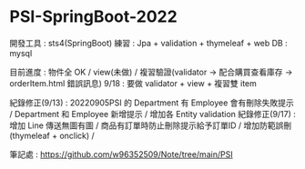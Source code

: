 # PSI-SpringBoot-2022
開發工具 : sts4(SpringBoot)
練習     : Jpa + validation + thymeleaf + web 
DB       : mysql

目前進度       : 物件全 OK / view(未做) / 複習驗證(validator -> 配合購買查看庫存 -> orderItem.html 錯誤訊息)
9/18 : 要做 validator + view + 複習雙 item

紀錄修正(9/13) : 20220905PSI 的 Department 有 Employee 會有刪除失敗提示 / Department 和 Employee 新增提示 / 增加各 Entity validation
紀錄修正(9/17) : 增加 Line 傳送無圖有圖 / 商品有訂單時防止刪除提示給予訂單ID / 增加防範誤刪(thymeleaf + onclick) /  
                 

筆記處 : https://github.com/w96352509/Note/tree/main/PSI
